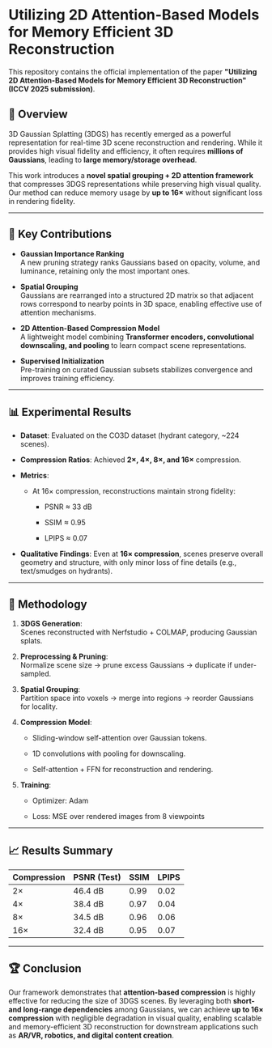 Utilizing 2D Attention-Based Models for Memory Efficient 3D Reconstruction
==========================================================================

This repository contains the official implementation of the paper **"Utilizing 2D Attention-Based Models for Memory Efficient 3D Reconstruction" (ICCV 2025 submission)**.

📌 Overview
-----------

3D Gaussian Splatting (3DGS) has recently emerged as a powerful representation for real-time 3D scene reconstruction and rendering. While it provides high visual fidelity and efficiency, it often requires **millions of Gaussians**, leading to **large memory/storage overhead**.

This work introduces a **novel spatial grouping + 2D attention framework** that compresses 3DGS representations while preserving high visual quality. Our method can reduce memory usage by **up to 16×** without significant loss in rendering fidelity.

* * * * *

🚀 Key Contributions
--------------------

-   **Gaussian Importance Ranking**\
    A new pruning strategy ranks Gaussians based on opacity, volume, and luminance, retaining only the most important ones.

-   **Spatial Grouping**\
    Gaussians are rearranged into a structured 2D matrix so that adjacent rows correspond to nearby points in 3D space, enabling effective use of attention mechanisms.

-   **2D Attention-Based Compression Model**\
    A lightweight model combining **Transformer encoders, convolutional downscaling, and pooling** to learn compact scene representations.

-   **Supervised Initialization**\
    Pre-training on curated Gaussian subsets stabilizes convergence and improves training efficiency.

* * * * *

📊 Experimental Results
-----------------------

-   **Dataset**: Evaluated on the CO3D dataset (hydrant category, ~224 scenes).

-   **Compression Ratios**: Achieved **2×, 4×, 8×, and 16×** compression.

-   **Metrics**:

    -   At 16× compression, reconstructions maintain strong fidelity:

        -   PSNR ≈ 33 dB

        -   SSIM ≈ 0.95

        -   LPIPS ≈ 0.07

-   **Qualitative Findings**: Even at **16× compression**, scenes preserve overall geometry and structure, with only minor loss of fine details (e.g., text/smudges on hydrants).

* * * * *

🧩 Methodology
--------------

1.  **3DGS Generation**:\
    Scenes reconstructed with Nerfstudio + COLMAP, producing Gaussian splats.

2.  **Preprocessing & Pruning**:\
    Normalize scene size → prune excess Gaussians → duplicate if under-sampled.

3.  **Spatial Grouping**:\
    Partition space into voxels → merge into regions → reorder Gaussians for locality.

4.  **Compression Model**:

    -   Sliding-window self-attention over Gaussian tokens.

    -   1D convolutions with pooling for downscaling.

    -   Self-attention + FFN for reconstruction and rendering.

5.  **Training**:

    -   Optimizer: Adam

    -   Loss: MSE over rendered images from 8 viewpoints

* * * * *

📈 Results Summary
------------------

| Compression | PSNR (Test) | SSIM | LPIPS |
| --- | --- | --- | --- |
| 2× | 46.4 dB | 0.99 | 0.02 |
| 4× | 38.4 dB | 0.97 | 0.04 |
| 8× | 34.5 dB | 0.96 | 0.06 |
| 16× | 32.4 dB | 0.95 | 0.07 |

* * * * *

🏆 Conclusion
-------------

Our framework demonstrates that **attention-based compression** is highly effective for reducing the size of 3DGS scenes. By leveraging both **short- and long-range dependencies** among Gaussians, we can achieve **up to 16× compression** with negligible degradation in visual quality, enabling scalable and memory-efficient 3D reconstruction for downstream applications such as **AR/VR, robotics, and digital content creation**.
